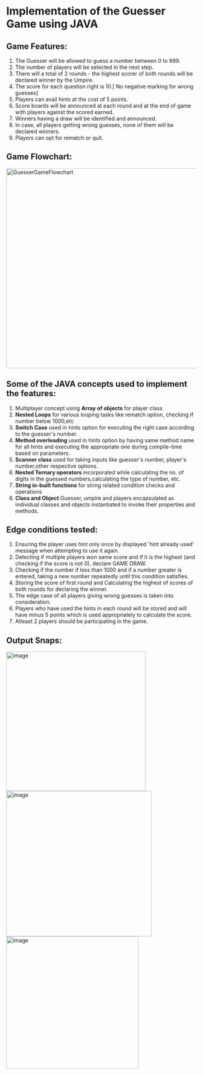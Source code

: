# Implementation of the Guesser Game using JAVA

## Game Features:
1. The Guesser will be allowed to guess a number between 0 to 999.
2. The number of players will be selected in the next step.
3. There will a total of 2 rounds - the highest scorer of both rounds will be declared winner by the Umpire.
4. The score for each question right is 10.[ No negative marking for wrong guesses]
5. Players can avail hints at the cost of 5 points.
6. Score boards will be announced at each round and at the end of game with players against the scored earned.
7. Winners having a draw will be identified and announced.
8. In case, all players getting wrong guesses, none of them will be declared winners. 
9. Players can opt for rematch or quit.


## Game Flowchart:
<img width="2000" height="530" alt="GuesserGameFlowchart" src="https://user-images.githubusercontent.com/116821018/201100888-433430cc-1996-40a8-8bf5-e14c488e3c56.png">

## Some of the JAVA concepts used to implement the features:
1. Multiplayer concept using **Array of objects** for player class.
2. **Nested Loops** for various looping tasks like rematch option, checking if number below 1000,etc   
3. **Switch Case** used in hints option for executing the right case according to the guesser's number.
4. **Method overloading** used in hints option by having same method name for all hints and executing the appropriate one during compile-time based on parameters.
5. **Scanner class** used for taking inputs like guesser's number, player's number,other respective options.
6. **Nested Ternary operators**  incorporated while calculating the no. of digits in the guessed numbers,calculating the type of number, etc.
7. **String in-built functions** for string related condition checks and operations 
8. **Class and Object**  Guesser, umpire and players encapsulated as individual classes and objects instantiated to invoke their properties and methods. 


## Edge conditions tested:
1. Ensuring the player uses hint only once by displayed 'hint already used' message when attempting to use it again.
2. Detecting if multiple players won same score and if it is the highest (and checking if the score is not 0), declare GAME DRAW.
3. Checking if the number if less than 1000 and  if a number greater is entered, taking a new number repeatedly until this condition satisfies.
4. Storing the score of first round and Calculating the highest of scores of both rounds for declaring the winner.
5. The edge case of all players giving wrong guesses is taken into consideration.
6. Players who have used the hints in each round will be stored and will have minus 5 points which is used appropriately to calculate the score.
7. Atleast 2 players should be participating in the game. 

## Output Snaps:

<img width="369" alt="image" src="https://user-images.githubusercontent.com/116821018/200372922-0abe23cb-29fd-4e72-ac52-8ad7f8f5743f.png">
<img width="385" alt="image" src="https://user-images.githubusercontent.com/116821018/200373650-ee9befbc-62ad-46a7-84a6-1a253cea6838.png">

<img width="350" alt="image" src="https://user-images.githubusercontent.com/116821018/200373666-3a455e68-4a06-4b58-9543-6f9408de0d87.png">



